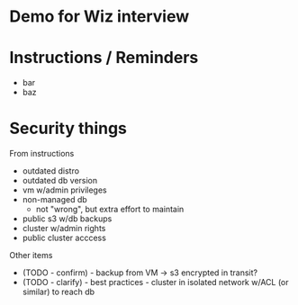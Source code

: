 # Demo for Wiz interview

# Instructions / Reminders
- bar
- baz

# Security things

From instructions

- outdated distro
- outdated db version
- vm w/admin privileges
- non-managed db
    - not "wrong", but extra effort to maintain
- public s3 w/db backups
- cluster w/admin rights
- public cluster acccess

Other items

- (TODO - confirm) - backup from VM -> s3 encrypted in transit?
- (TODO - clarify) - best practices - cluster in isolated network w/ACL (or similar) to reach db